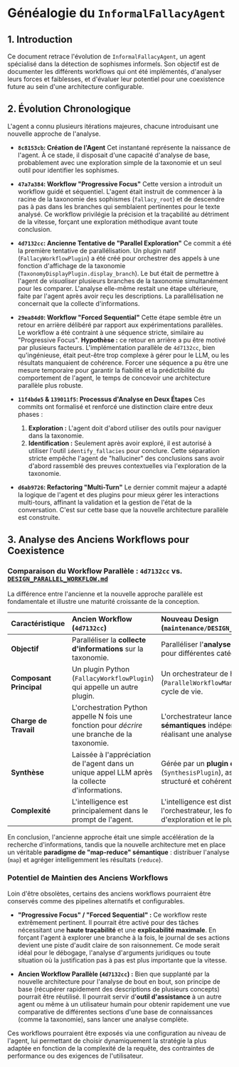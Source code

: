 # Généalogie du `InformalFallacyAgent`

## 1. Introduction

Ce document retrace l'évolution de `InformalFallacyAgent`, un agent spécialisé dans la détection de sophismes informels. Son objectif est de documenter les différents workflows qui ont été implémentés, d'analyser leurs forces et faiblesses, et d'évaluer leur potentiel pour une coexistence future au sein d'une architecture configurable.

## 2. Évolution Chronologique

L'agent a connu plusieurs itérations majeures, chacune introduisant une nouvelle approche de l'analyse.

*   **`8c8153cb`: Création de l'Agent**
    Cet instantané représente la naissance de l'agent. À ce stade, il disposait d'une capacité d'analyse de base, probablement avec une exploration simple de la taxonomie et un seul outil pour identifier les sophismes.

*   **`47a7a384`: Workflow "Progressive Focus"**
    Cette version a introduit un workflow guidé et séquentiel. L'agent était instruit de commencer à la racine de la taxonomie des sophismes (`fallacy_root`) et de descendre pas à pas dans les branches qui semblaient pertinentes pour le texte analysé. Ce workflow privilégie la précision et la traçabilité au détriment de la vitesse, forçant une exploration méthodique avant toute conclusion.

*   **`4d7132cc`: Ancienne Tentative de "Parallel Exploration"**
    Ce commit a été la première tentative de parallélisation. Un plugin natif (`FallacyWorkflowPlugin`) a été créé pour orchestrer des appels à une fonction d'affichage de la taxonomie (`TaxonomyDisplayPlugin.display_branch`). Le but était de permettre à l'agent de *visualiser* plusieurs branches de la taxonomie simultanément pour les comparer. L'analyse elle-même restait une étape ultérieure, faite par l'agent après avoir reçu les descriptions. La parallélisation ne concernait que la collecte d'informations.

*   **`29ea84d0`: Workflow "Forced Sequential"**
    Cette étape semble être un retour en arrière délibéré par rapport aux expérimentations parallèles. Le workflow a été contraint à une séquence stricte, similaire au "Progressive Focus". **Hypothèse :** ce retour en arrière a pu être motivé par plusieurs facteurs. L'implémentation parallèle de `4d7132cc`, bien qu'ingénieuse, était peut-être trop complexe à gérer pour le LLM, ou les résultats manquaient de cohérence. Forcer une séquence a pu être une mesure temporaire pour garantir la fiabilité et la prédictibilité du comportement de l'agent, le temps de concevoir une architecture parallèle plus robuste.

*   **`11f4bde5` & `139011f5`: Processus d'Analyse en Deux Étapes**
    Ces commits ont formalisé et renforcé une distinction claire entre deux phases :
    1.  **Exploration :** L'agent doit d'abord utiliser des outils pour naviguer dans la taxonomie.
    2.  **Identification :** Seulement après avoir exploré, il est autorisé à utiliser l'outil `identify_fallacies` pour conclure.
    Cette séparation stricte empêche l'agent de "halluciner" des conclusions sans avoir d'abord rassemblé des preuves contextuelles via l'exploration de la taxonomie.

*   **`d6ab9726`: Refactoring "Multi-Turn"**
    Le dernier commit majeur a adapté la logique de l'agent et des plugins pour mieux gérer les interactions multi-tours, affinant la validation et la gestion de l'état de la conversation. C'est sur cette base que la nouvelle architecture parallèle est construite.

## 3. Analyse des Anciens Workflows pour Coexistence

### Comparaison du Workflow Parallèle : `4d7132cc` vs. [`DESIGN_PARALLEL_WORKFLOW.md`](maintenance/DESIGN_PARALLEL_WORKFLOW.md:1)

La différence entre l'ancienne et la nouvelle approche parallèle est fondamentale et illustre une maturité croissante de la conception.

| Caractéristique | Ancien Workflow (`4d7132cc`) | Nouveau Design (`maintenance/DESIGN_PARALLEL_WORKFLOW.md`) |
| :--- | :--- | :--- |
| **Objectif** | Paralléliser la **collecte d'informations** sur la taxonomie. | Paralléliser l'**analyse complète** du texte pour différentes catégories de sophismes. |
| **Composant Principal** | Un plugin Python (`FallacyWorkflowPlugin`) qui appelle un autre plugin. | Un orchestrateur de haut niveau (`ParallelWorkflowManager`) qui gère tout le cycle de vie. |
| **Charge de Travail**| L'orchestration Python appelle N fois une fonction pour *décrire* une branche de la taxonomie. | L'orchestrateur lance N **fonctions sémantiques** indépendantes, chacune réalisant une analyse complète. |
| **Synthèse** | Laissée à l'appréciation de l'agent dans un unique appel LLM après la collecte d'informations. | Gérée par un **plugin de synthèse dédié** (`SynthesisPlugin`), assurant un résultat structuré et cohérent. |
| **Complexité**| L'intelligence est principalement dans le prompt de l'agent. | L'intelligence est distribuée entre l'orchestrateur, les fonctions sémantiques d'exploration et le plugin de synthèse. |

En conclusion, l'ancienne approche était une simple accélération de la recherche d'informations, tandis que la nouvelle architecture met en place un véritable **paradigme de "map-reduce" sémantique** : distribuer l'analyse (`map`) et agréger intelligemment les résultats (`reduce`).

### Potentiel de Maintien des Anciens Workflows

Loin d'être obsolètes, certains des anciens workflows pourraient être conservés comme des pipelines alternatifs et configurables.

*   **"Progressive Focus" / "Forced Sequential" :** Ce workflow reste extrêmement pertinent. Il pourrait être activé pour des tâches nécessitant une **haute traçabilité** et une **explicabilité maximale**. En forçant l'agent à explorer une branche à la fois, le journal de ses actions devient une piste d'audit claire de son raisonnement. Ce mode serait idéal pour le débogage, l'analyse d'arguments juridiques ou toute situation où la justification pas à pas est plus importante que la vitesse.

*   **Ancien Workflow Parallèle (`4d7132cc`) :** Bien que supplanté par la nouvelle architecture pour l'analyse de bout en bout, son principe de base (récupérer rapidement des descriptions de plusieurs concepts) pourrait être réutilisé. Il pourrait servir d'**outil d'assistance** à un autre agent ou même à un utilisateur humain pour obtenir rapidement une vue comparative de différentes sections d'une base de connaissances (comme la taxonomie), sans lancer une analyse complète.

Ces workflows pourraient être exposés via une configuration au niveau de l'agent, lui permettant de choisir dynamiquement la stratégie la plus adaptée en fonction de la complexité de la requête, des contraintes de performance ou des exigences de l'utilisateur.